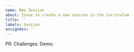 ```yaml
---
name: New Session
about: Issue to create a new session in the curriculum
title: ''
labels: Session
assignees: ''
---
```


PR: Challenges: Demo:
